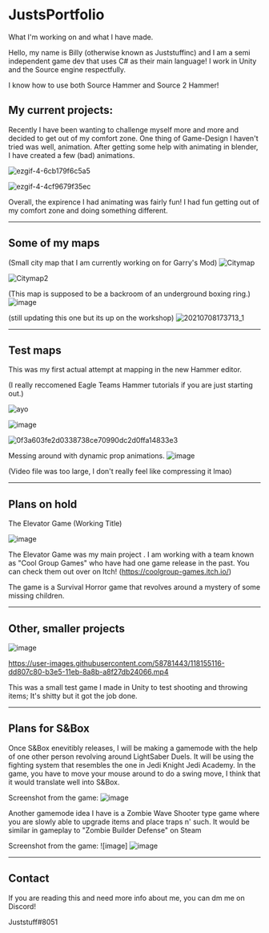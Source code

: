 # JustsPortfolio
What I'm working on and what I have made.


Hello, my name is Billy (otherwise known as Juststuffinc) and I am a semi independent game dev that uses C# as their main language! I work in Unity and the Source engine respectfully.

I know how to use both Source Hammer and Source 2 Hammer!






My current projects:
-----
Recently I have been wanting to challenge myself more and more and decided to get out of my comfort zone. One thing of Game-Design I haven't tried was well, animation. After getting some help with animating in blender, I have created a few (bad) animations.



![ezgif-4-6cb179f6c5a5](https://user-images.githubusercontent.com/58781443/126571026-f3ad55db-8e0f-48df-ae59-7eb0e9446f8b.gif)


![ezgif-4-4cf9679f35ec](https://user-images.githubusercontent.com/58781443/126571065-cf18c137-0167-48f5-ab39-5036c32497b5.gif)


Overall, the expirence I had animating was fairly fun! I had fun getting out of my comfort zone and doing something different.




-----
Some of my maps
-----
(Small city map that I am currently working on for Garry's Mod)
![Citymap](https://user-images.githubusercontent.com/58781443/126570838-d2b09593-0e8b-4212-af55-e7de4db41b4b.JPG)


![Citymap2](https://user-images.githubusercontent.com/58781443/126570920-12edcb5f-ee4a-442c-b41b-003334c0b3a7.JPG)


(This map is supposed to be a backroom of an underground boxing ring.)
![image](https://user-images.githubusercontent.com/58781443/118340696-7a2c4280-b4ea-11eb-9556-b3c6d12dee5e.png)

(still updating this one but its up on the workshop)
![20210708173713_1](https://user-images.githubusercontent.com/58781443/125141551-5ac52680-e0e3-11eb-9621-51e5810395ee.jpg)




-----
Test maps
-----



This was my first actual attempt at mapping in the new Hammer editor.

   (I really reccomened Eagle Teams Hammer tutorials if you are just starting out.)
   
   
![ayo](https://user-images.githubusercontent.com/58781443/118154583-3ac7fe00-b3e5-11eb-9308-641cfcbb5f63.jpeg)

![image](https://user-images.githubusercontent.com/58781443/118154787-795db880-b3e5-11eb-937b-28c2313dc3c8.png)


![0f3a603fe2d0338738ce70990dc2d0ffa14833e3](https://user-images.githubusercontent.com/58781443/118154737-6b0f9c80-b3e5-11eb-93a3-d004017f8f6b.gif)

Messing around with dynamic prop animations.
![image](https://user-images.githubusercontent.com/58781443/118155285-11f43880-b3e6-11eb-8799-195ffc3143f9.png)

(Video file was too large, I don't really feel like compressing it lmao)


-----
Plans on hold
-----
The Elevator Game (Working Title)

![image](https://user-images.githubusercontent.com/58781443/117677796-c854e500-b17c-11eb-909a-9b8304fe1a40.png)

The Elevator Game was my main project . I am working with a team known as "Cool Group Games" who have had one game release in the past. You can check them out over on Itch! (https://coolgroup-games.itch.io/)

The game is a Survival Horror game that revolves around a mystery of some missing children.

-----
Other, smaller projects
-----

![image](https://user-images.githubusercontent.com/58781443/117681817-7ada7700-b180-11eb-9447-07239901a346.png)

https://user-images.githubusercontent.com/58781443/118155116-dd807c80-b3e5-11eb-8a8b-a8f27db24066.mp4






This was a small test game I made in Unity to test shooting and throwing items; It's shitty but it got the job done.

-----
Plans for S&Box
-----

Once S&Box enevitibly releases, I will be making a gamemode with the help of one other person revolving around LightSaber Duels. It will be using the fighting system that resembles the one in Jedi Knight Jedi Academy. In the game, you have to move your mouse around to do a swing move, I think that it would translate well into S&Box.


Screenshot from the game:
![image](https://user-images.githubusercontent.com/58781443/118155640-70211b80-b3e6-11eb-95c1-79ebea9e720b.png)


Another gamemode idea I have is a Zombie Wave Shooter type game where you are slowly able to upgrade items and place traps n' such. It would be similar in gameplay to "Zombie Builder Defense" on Steam 


Screenshot from the game: 
![image] ![image](https://user-images.githubusercontent.com/58781443/118156351-41577500-b3e7-11eb-9b25-1d017973462c.png)


-----
Contact
-----
If you are reading this and need more info about me, you can dm me on Discord!

Juststuff#8051










